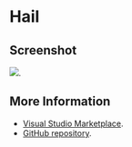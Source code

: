 # Hail



## Screenshot
![](https://raw.githubusercontent.com/gerane/VSCodeThemes/master/gerane.Theme-Hail/screenshot.png).


## More Information
* [Visual Studio Marketplace](https://marketplace.visualstudio.com/items/gerane.Theme-Hail).
* [GitHub repository](https://github.com/gerane/VSCodeThemes).
